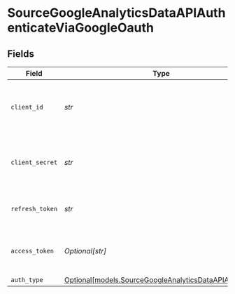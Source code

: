 # SourceGoogleAnalyticsDataAPIAuthenticateViaGoogleOauth


## Fields

| Field                                                                                                      | Type                                                                                                       | Required                                                                                                   | Description                                                                                                |
| ---------------------------------------------------------------------------------------------------------- | ---------------------------------------------------------------------------------------------------------- | ---------------------------------------------------------------------------------------------------------- | ---------------------------------------------------------------------------------------------------------- |
| `client_id`                                                                                                | *str*                                                                                                      | :heavy_check_mark:                                                                                         | The Client ID of your Google Analytics developer application.                                              |
| `client_secret`                                                                                            | *str*                                                                                                      | :heavy_check_mark:                                                                                         | The Client Secret of your Google Analytics developer application.                                          |
| `refresh_token`                                                                                            | *str*                                                                                                      | :heavy_check_mark:                                                                                         | The token for obtaining a new access token.                                                                |
| `access_token`                                                                                             | *Optional[str]*                                                                                            | :heavy_minus_sign:                                                                                         | Access Token for making authenticated requests.                                                            |
| `auth_type`                                                                                                | [Optional[models.SourceGoogleAnalyticsDataAPIAuthType]](../models/sourcegoogleanalyticsdataapiauthtype.md) | :heavy_minus_sign:                                                                                         | N/A                                                                                                        |